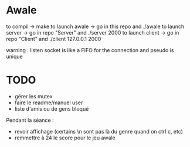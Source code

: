 # Awale

to compil -> make
to launch awale -> go in this repo and ./awale
to launch server -> go in repo "Server" and ./server 2000
to launch client -> go in repo "Client" and ./client 127.0.0.1 2000

warning : listen socket is like a FIFO for the connection and pseudo is unique

# TODO
- gérer les mutex
- faire le readme/manuel user
- liste d'amis ou de gens bloqué

Pendant la séance :
- revoir affichage (certains \n sont pas là du genre quand on ctrl c, etc)
- remmettre à 24 le score pour le jeu awale